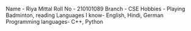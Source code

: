 Name - Riya Mittal
Roll No - 210101089
Branch - CSE
Hobbies - Playing Badminton, reading
Languages I know- English, Hindi, German Programming languages- C++, Python
